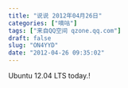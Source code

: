 ```yaml
---
title: "说说 2012年04月26日"
categories: ["嘀咕"]
tags: ["来自QQ空间 qzone.qq.com"]
draft: false
slug: "ON4YYD"
date: "2012-04-26 09:35:02"
---
```


Ubuntu 12.04 LTS today.!

